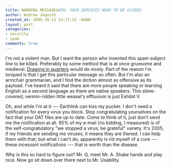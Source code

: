 ```yaml
---
title: WARNING MESSAGE&#58; YOUR SERVICES NEAR TO BE CLOSED.
author: Andrew Jaquith
created_at: 2005-10-13 14:17:22 -0400
layout: post
categories: 
- security
- spam
comments: true
---
```


I'm not a violent man. But I want the person who invented this spam subject line to be killed. Preferably by some method that is at once gruesome and medieval. [Drawing in quarters](http://www.straightdope.com/classics/a4_239.html) would do nicely. Part of the reason I'm torqued is that I get this particular message so often. But I'm also an armchair grammarian, and I find the diction almost as offensive as its payload. I've heard it said that there are more people speaking or learning English as a second language as there are native speakers. This slime-covered, vermin-ridden little weasel's effluvium is just Exhibit V.

Oh, and while I'm at it --- Earthlink can kiss my pucker. I don't need a notification for every virus you block. Stop congratulating yourselves on the fact that your DAT files are up to date. Come to think of it, just don't send me the notification at all. 95% of my e-mail (no kidding, I measured) is of the self-congratulatory "we stopped a virus; be grateful" variety. It's 2005; if my friends are sending me viruses, it means they are 0wned. I can help them with that; but what I can't do, apparently is rid myself of a cure --- these incessant notifications --- that is worth than the disease.

Why is this so hard to figure out? Mr. Q, meet Mr. A. Shake hands and play nice. Now go sit down over there next to Mr. Usability.
